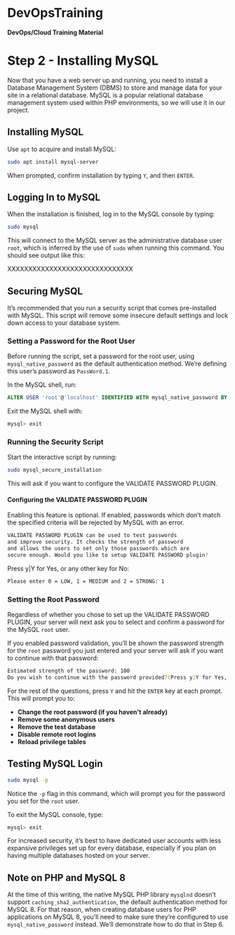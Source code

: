 # DevOpsTraining
**DevOps/Cloud Training Material**

# Step 2 - Installing MySQL

Now that you have a web server up and running, you need to install a Database Management System (DBMS) to store and manage data for your site in a relational database. MySQL is a popular relational database management system used within PHP environments, so we will use it in our project.

## Installing MySQL

Use `apt` to acquire and install MySQL:

```sh
sudo apt install mysql-server
```

When prompted, confirm installation by typing `Y`, and then `ENTER`.

## Logging In to MySQL

When the installation is finished, log in to the MySQL console by typing:

```sh
sudo mysql
```

This will connect to the MySQL server as the administrative database user `root`, which is inferred by the use of `sudo` when running this command. You should see output like this:

XXXXXXXXXXXXXXXXXXXXXXXXXXXXXX

## Securing MySQL

It’s recommended that you run a security script that comes pre-installed with MySQL. This script will remove some insecure default settings and lock down access to your database system.

### Setting a Password for the Root User

Before running the script, set a password for the root user, using `mysql_native_password` as the default authentication method. We’re defining this user’s password as `PassWord.1`.

In the MySQL shell, run:

```sql
ALTER USER 'root'@'localhost' IDENTIFIED WITH mysql_native_password BY 'PassWord.1';
```

Exit the MySQL shell with:

```sql
mysql> exit
```

### Running the Security Script

Start the interactive script by running:

```sh
sudo mysql_secure_installation
```

This will ask if you want to configure the VALIDATE PASSWORD PLUGIN.

#### Configuring the VALIDATE PASSWORD PLUGIN

Enabling this feature is optional. If enabled, passwords which don’t match the specified criteria will be rejected by MySQL with an error.

```sh
VALIDATE PASSWORD PLUGIN can be used to test passwords
and improve security. It checks the strength of password
and allows the users to set only those passwords which are
secure enough. Would you like to setup VALIDATE PASSWORD plugin?
```

Press y|Y for Yes, or any other key for No:

```sh
Please enter 0 = LOW, 1 = MEDIUM and 2 = STRONG: 1
```

### Setting the Root Password

Regardless of whether you chose to set up the VALIDATE PASSWORD PLUGIN, your server will next ask you to select and confirm a password for the MySQL `root` user.

If you enabled password validation, you’ll be shown the password strength for the `root` password you just entered and your server will ask if you want to continue with that password:

```sh
Estimated strength of the password: 100 
Do you wish to continue with the password provided?(Press y|Y for Yes, any other key for No) : y
```

For the rest of the questions, press `Y` and hit the `ENTER` key at each prompt. This will prompt you to:

- **Change the root password (if you haven't already)**
- **Remove some anonymous users**
- **Remove the test database**
- **Disable remote root logins**
- **Reload privilege tables**

## Testing MySQL Login

```sh
sudo mysql -p
```

Notice the `-p` flag in this command, which will prompt you for the password you set for the `root` user.

To exit the MySQL console, type:

```sh
mysql> exit
```

For increased security, it’s best to have dedicated user accounts with less expansive privileges set up for every database, especially if you plan on having multiple databases hosted on your server.

## Note on PHP and MySQL 8

At the time of this writing, the native MySQL PHP library `mysqlnd` doesn’t support `caching_sha2_authentication`, the default authentication method for MySQL 8. For that reason, when creating database users for PHP applications on MySQL 8, you’ll need to make sure they’re configured to use `mysql_native_password` instead. We’ll demonstrate how to do that in Step 6.
